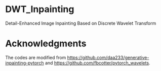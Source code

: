 # DWT_Inpainting
Detail-Enhanced Image Inpainting Based on Discrete Wavelet Transform

# Acknowledgments
The codes are modified from https://github.com/daa233/generative-inpainting-pytorch and https://github.com/fbcotter/pytorch_wavelets.
